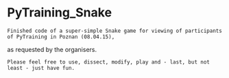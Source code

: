 # PyTraining_Snake
    Finished code of a super-simple Snake game for viewing of participants of PyTraining in Poznan (08.04.15), 
as requested by the organisers.

    Please feel free to use, dissect, modify, play and - last, but not least - just have fun.
